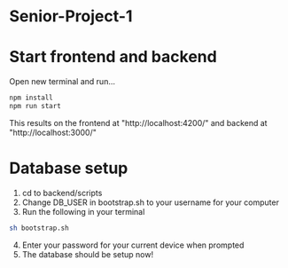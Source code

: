 # Senior-Project-1

# Start frontend and backend

Open new terminal and run...
```bash
npm install
npm run start
```

This results on the frontend at "http://localhost:4200/" and backend at "http://localhost:3000/" 

# Database setup

1. cd to backend/scripts
2. Change DB_USER in bootstrap.sh to your username for your computer
3. Run the following in your terminal
```bash
sh bootstrap.sh
```
4. Enter your password for your current device when prompted
5. The database should be setup now! 